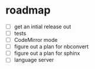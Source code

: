 # roadmap

- [ ] get an intial release out
- [ ] tests
- [ ] CodeMirror mode
- [ ] figure out a plan for nbconvert
- [ ] figure out a plan for sphinx
- [ ] language server
